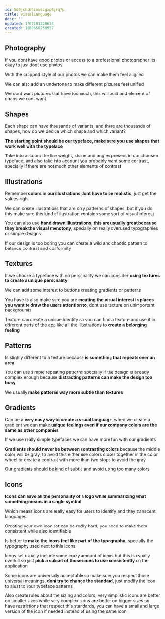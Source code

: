 ```yaml
---
id: 5d9jchch6iowscgxp4grq7p
title: visualLanguage
desc: ''
updated: 1707181228674
created: 1688650250957
---
```


## Photography

If you dont have good photos or access to a professional photographer its okay to just dont use photos

With the cropped style of our photos we can make them feel aligned

We can also add an undertone to make different pictures feel unified

We dont want pictures that have too much, this will built and element of chaos we dont want

## Shapes

Each shape can have thousands of variants, and there are thousands of shapes, how do we decide which shape and which variant?

**The starting point should be our typeface, make sure you use shapes that work well with the typeface**

Take into account the line weight, shape and angles present in our choosen typeface, and also take into account you probably want some contrast, specially if there are not much other elements of contrast

## Illustrations

Remember **colors in our illustrations dont have to be realistic**, just get the values right

We can create illustrations that are only patterns of shapes, but if you do this make sure this kind of ilustration contains some sort of visual interest

You can also use **hand drawn illustrations, this are usually great because they break the visual monotony**, specially on really overused typographies or simple designs

If our design is too boring you can create a wild and chaotic pattern to balance contrast and conformity

## Textures

If we choose a typeface with no personality we can consider **using textures to create a unique personality**

We can add some interest to buttons creating gradients or patterns

You have to also make sure you are **creating the visual interest in places you want to draw the users attention to**, dont use texture on unimportant backgrounds

Texture can create a unique identity so you can find a texture and use it in different parts of the app like all the illustrations to **create a belonging feeling**

## Patterns

Is slighly different to a texture because **is something that repeats over an area**

You can use simple repeating patterns specially if the design is already complex enough because **distracting patterns can make the design too busy**

We usually **make patterns way more subtle than textures**

## Gradients

Can be a **very easy way to create a visual language**, when we create a gradient we can make **unique feelings even if our company colors are the same as other companies**

If we use really simple typefaces we can have more fun with our gradients

**Gradients should never be between contrasting colors** because the middle color will be gray, to avoid this either use colors closer together in the color wheel or create a contrast with more than two stops to avoid the gray

Our gradients should be kind of subtle and avoid using too many colors

## Icons

**Icons can have all the personality of a logo while summarizing what something means in a single symbol**

Which means icons are really easy for users to identify and they transcent languages

Creating your own icon set can be really hard, you need to make them consistent while also identifiable

Is better to **make the icons feel like part of the typography**, specially the typography used next to this icons

Icons set usually include some crazy amount of icons but this is usually overkill so just **pick a subset of those icons to use consistently** on the application

Some icons are universally acceptable so make sure you respect those universal meanings, **dont try to change the standard**, just modify the icon to ajust to your typeface patterns

Also create rules about the sizing and colors, very simplistic icons are better on smaller sizes while very complex icons are better on bigger sizes so have restrictions that respect this standards, you can have a small and large version of the icon if needed instead of using the same icon 











